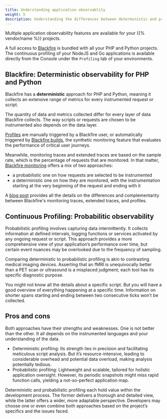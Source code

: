 ```yaml
---
title: Understanding application observablity
weight: 5
description: Understanding the differences between deterministic and probabilistic observability
---
```


Multiple application observability features are available for your {{% vendor/name %}} projects.

A full access to [Blackfire](https://www.blackfire.io/) is bundled with all your PHP and Python projects.
The continuous profiling of your NodeJS and Go applications is available directly from the Console under
the `Profiling` tab of your environments.

## Blackfire: Deterministic observability for PHP and Python

Blackfire has a **deterministic** approach for PHP and Python, meaning it collects an extensive range of metrics for every instrumented request or script.

The quantity of data and metrics collected differ for every layer of data Blackfire collects. The way scripts or requests are chosen to be instrumented also depends on the data layer.

[Profiles](https://blackfire.io/docs/profiling-cookbooks/index) are manually triggered by a Blackfire user, or automatically triggered by [Blackfire builds](https://blackfire.io/docs/builds-cookbooks/index), the synthetic monitoring feature that evaluates the performance of critical user journeys.

Meanwhile, monitoring traces and extended traces are based on the sample rate, which is the percentage of requests that are monitored.  In that matter, [Blackfire monitoring](https://blackfire.io/docs/monitoring-cookbooks/index) offers a mix of two approaches:
- a probabilistic one on how requests are selected to be instrumented
- a deterministic one on how they are monitored, with the instrumentation starting at the very beginning of the request and ending with it

A [blog post](https://blog.blackfire.io/understanding-monitoring-traces-extended-traces-and-profiles.html) provides all the details on the differences and complementarity between Blackfire's monitoring traces, extended traces, and profiles.

## Continuous Profiling: Probabilitic observability

Probabilistic profiling involves capturing data intermittently. It collects information at defined intervals, logging functions or services activated by any ongoing request or script. This approach provides a more comprehensive view of your application’s performance over time, but certain event nuances may be overlooked due to the frequency of sampling.

Comparing deterministic to probabilistic profiling is akin to contrasting medical imaging devices. Asserting that an fMRI is unequivocally better than a PET scan or ultrasound is a misplaced judgment; each tool has its specific diagnostic purpose.

You might not know all the details about a specific script. But you will have a good overview of everything happening at a specific time. Information on shorter spans starting and ending between two consecutive ticks won’t be collected.

## Pros and cons

Both approaches have their strengths and weaknesses. One is not better than the other. It all depends on the instrumented languages and your understanding of the data.

- Deterministic profiling: Its strength lies in precision and facilitating meticulous script analysis. But it’s resource-intensive, leading to considerable overhead and potential data overload, making analysis potentially tedious.
- Probabilistic profiling: Lightweight and scalable, tailored for holistic application oversight. However, its periodic snapshots might miss rapid function calls, yielding a not-so-perfect application map.

Deterministic and probabilistic profiling each hold value within the development process. The former delivers a thorough and detailed view, while the latter offers a wider, more adaptable perspective. Developers may choose one or even combine both approaches based on the project’s specifics and the issues faced.